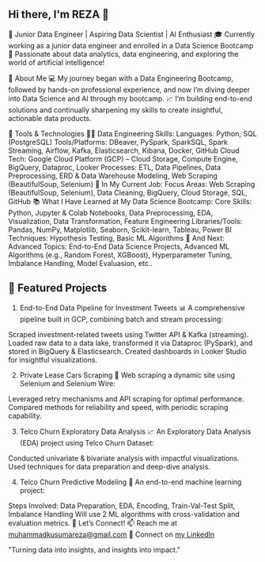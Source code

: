 Hi there, I'm REZA 👋
---
🚀 Junior Data Engineer | Aspiring Data Scientist | AI Enthusiast
🎓 Currently working as a junior data engineer and enrolled in a Data Science Bootcamp
🔧 Passionate about data analytics, data engineering, and exploring the world of artificial intelligence!

🌟 About Me
💻 My journey began with a Data Engineering Bootcamp, followed by hands-on professional experience, and now I’m diving deeper into Data Science and AI through my bootcamp.
📈 I’m building end-to-end solutions and continually sharpening my skills to create insightful, actionable data products.

🔧 Tools & Technologies
👷‍♂️ Data Engineering Skills:
Languages: Python, SQL (PostgreSQL)
Tools/Platforms: DBeaver, PySpark, SparkSQL, Spark Streaming, Airflow, Kafka, Elasticsearch, Kibana, Docker, GitHub
Cloud Tech: Google Cloud Platform (GCP) – Cloud Storage, Compute Engine, BigQuery, Dataproc, Looker
Processes: ETL, Data Pipelines, Data Preprocessing, ERD & Data Warehouse Modeling, Web Scraping (BeautifulSoup, Selenium)
💼 In My Current Job:
Focus Areas: Web Scraping (BeautifulSoup, Selenium), Data Cleaning, BigQuery, Cloud Storage, SQL, GitHub
📚 What I Have Learned at My Data Science Bootcamp:
Core Skills: Python, Jupyter & Colab Notebooks, Data Preprocessing, EDA, Visualization, Data Transformation, Feature Engineering
Libraries/Tools: Pandas, NumPy, Matplotlib, Seaborn, Scikit-learn, Tableau, Power BI
Techniques: Hypothesis Testing, Basic ML Algorithms
🔮 And Next:
Advanced Topics: End-to-End Data Science Projects, Advanced ML Algorithms (e.g., Random Forest, XGBoost), Hyperparameter Tuning, Imbalance Handling, Model Evaluasion, etc..


## 📂 **Featured Projects**
1. End-to-End Data Pipeline for Investment Tweets 📊
A comprehensive pipeline built in GCP, combining batch and stream processing:

Scraped investment-related tweets using Twitter API & Kafka (streaming).
Loaded raw data to a data lake, transformed it via Dataproc (PySpark), and stored in BigQuery & Elasticsearch.
Created dashboards in Looker Studio for insightful visualizations.

2. Private Lease Cars Scraping 🚗
Web scraping a dynamic site using Selenium and Selenium Wire:

Leveraged retry mechanisms and API scraping for optimal performance.
Compared methods for reliability and speed, with periodic scraping capability.

3. Telco Churn Exploratory Data Analysis 📈
An Exploratory Data Analysis (EDA) project using Telco Churn Dataset:

Conducted univariate & bivariate analysis with impactful visualizations.
Used techniques for data preparation and deep-dive analysis.

4. Telco Churn Predictive Modeling 🤖
An end-to-end machine learning project:

Steps Involved: Data Preparation, EDA, Encoding, Train-Val-Test Split, Imbalance Handling
Will use 2 ML algorithms with cross-validation and evaluation metrics.
🌈 Let’s Connect!
📫 Reach me at [muhammadkusumareza@gmail.com](muhammadkusumareza@gmail.com)
💼 Connect on [my LinkedIn](https://www.linkedin.com/in/muhammadrezaadikusuma/)


"Turning data into insights, and insights into impact."
